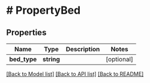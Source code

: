 # # PropertyBed

## Properties

Name | Type | Description | Notes
------------ | ------------- | ------------- | -------------
**bed_type** | **string** |  | [optional] 

[[Back to Model list]](../../README.md#documentation-for-models) [[Back to API list]](../../README.md#documentation-for-api-endpoints) [[Back to README]](../../README.md)


